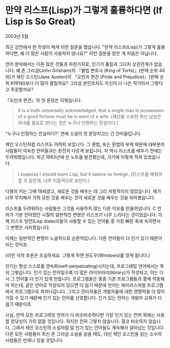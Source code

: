 # 만약 리스프(Lisp)가 그렇게 훌륭하다면 (If Lisp is So Great)

2003년 5월

최근 강연에서 한 학생이 제게 이런 질문을 했습니다. "만약 리스프(Lisp)가 그렇게 훌륭하다면, 왜 더 많은 사람이 사용하지 않나요?" 이런 질문을 받은 게 처음은 아닙니다.

언어 분야에서는 다른 많은 것들과 마찬가지로, 인기가 품질과 그다지 상관관계가 없습니다. 왜 존 그리샴(John Grisham)의 『불법 변호사 (King of Torts)』(판매 순위 44위)가 제인 오스틴(Jane Austen)의 『오만과 편견 (Pride and Prejudice)』(판매 순위 6191위)보다 더 많이 팔릴까요? 그리샴 본인조차도 자신이 더 나은 작가라서 그렇다고 주장할까요?

『오만과 편견』의 첫 문장은 이렇습니다.

> It is a truth universally acknowledged, that a single man in possession of a good fortune must be in want of a wife.
> (재산을 소유한 독신 남성은 아내를 필요로 한다는 것은 누구나 인정하는 진실이다.)

"누구나 인정하는 진실이다?" 연애 소설의 첫 문장치고는 긴 단어들입니다.

제인 오스틴처럼 리스프도 어려워 보입니다. 그 문법, 또는 문법의 부재 때문에 대부분의 사람들이 익숙한 언어들과는 완전히 다르게 보입니다. 저 역시 리스프를 배우기 전에는 두려워했습니다. 최근 1983년에 쓴 노트를 발견했는데, 거기에 이렇게 적혀 있었습니다.

> I suppose I should learn Lisp, but it seems so foreign.
> (리스프를 배워야 할 것 같은데, 너무 이질적으로 보인다.)

다행히 저는 그때 19세였고, 새로운 것을 배우는 데 그리 저항적이지 않았습니다. 제가 너무 무지해서 거의 모든 것을 배우는 것이 새로운 것을 배우는 것을 의미했습니다.

리스프를 두려워하는 사람들은 그것을 사용하지 않는 다른 이유를 만들어냅니다. C 언어가 기본 언어였던 시절의 일반적인 변명은 리스프가 너무 느리다는 것이었습니다. 이제 리스프 방언(Lisp dialect)들이 사용할 수 있는 언어들 중 가장 빠른 축에 속하면서 그 변명은 사라졌습니다.

이제는 일반적인 변명이 노골적으로 순환적입니다. 다른 언어들이 더 인기 있기 때문이라는 것이죠.

(이런 식의 추론은 조심하세요. 그렇게 하면 윈도우(Windows)를 얻게 됩니다.)

인기는 항상 스스로를 영속화(self-perpetuating)시키는데, 프로그래밍 언어에서는 특히 그렇습니다. 인기 있는 언어일수록 더 많은 라이브러리(library)가 작성되고, 이는 다시 그 언어를 더 인기 있게 만듭니다. 프로그램들은 종종 기존 프로그램들과 함께 작동해야 하는데, 같은 언어로 작성되어 있으면 더 쉽기 때문에 언어는 바이러스처럼 프로그램에서 프로그램으로 퍼져나갑니다. 그리고 관리자들은 개발자들에 대한 영향력을 더 많이 가질 수 있기 때문에 인기 있는 언어를 선호합니다. 인기 있는 언어는 개발자 교체가 더 쉽기 때문이죠.

사실, 만약 모든 프로그래밍 언어가 다 비슷비슷하다면 가장 인기 있는 언어 외에는 사용할 정당성이 거의 없을 것입니다. 하지만 전혀 그렇지 않습니다. 결코 비슷하지 않습니다. 그래서 제인 오스틴의 소설처럼 덜 인기 있는 언어들도 계속해서 살아남는 것입니다. 다른 모든 사람들이 최신 존 그리샴 소설을 읽을 때도, 대신 제인 오스틴을 읽는 소수의 사람들은 언제나 있을 것입니다.